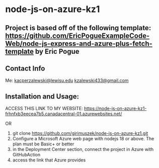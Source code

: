 # node-js-on-azure-kz1

## Project is based off of the following template: https://github.com/EricPogueExampleCode-Web/node-js-express-and-azure-plus-fetch-template by Eric Pogue

## Contact Info
Me: 
kacperzalewski@lewisu.edu
kzalewski433@gmail.com

## Installation and Usage:
ACCESS THIS LINK TO MY WEBSITE: https://node-js-on-azure-kz1-frhnfxb3eecea7b5.canadacentral-01.azurewebsites.net/

OR 

1. git clone https://github.com/girimuszek/node-js-on-azure-kz1.git
2. Configure a Microsoft Azure web page with nodejs 18 or above. The plan must be Basic+ or better
3. in the Deployment Center section, connect the project in Azure with GitHubAction
4. access the link that Azure provides 
